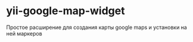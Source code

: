 yii-google-map-widget
=====================

Простое расширение для создания карты google maps и установки на ней маркеров
